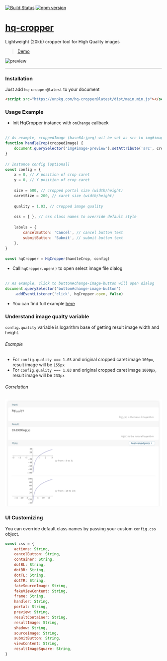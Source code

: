 [![Build Status](https://travis-ci.org/isalikov/hq-cropper.svg?branch=main)](https://travis-ci.org/isalikov/hq-cropper)
[![npm version](https://badge.fury.io/js/hq-cropper.svg)](https://badge.fury.io/js/hq-cropper)


# [hq-cropper](https://isalikov.github.io/hq-cropper)

Lightweight (20kb) cropper tool for High Quality images

> [Demo](https://isalikov.github.io/hq-cropper)

![preview](https://github.com/isalikov/hq-cropper/blob/main/images/example.gif?raw=true)

---

### Installation
Just add `hq-cropper@latest` to your document
```html
<script src="https://unpkg.com/hq-cropper@latest/dist/main.min.js"></script>
```


### Usage Example
- Init HqCropper instance with `onChange` callback
```javascript

// As example, croppedImage (base64:jpeg) wil be set as src to img#image-preview
function handleCrop(croppedImage) {
    document.querySelector('img#image-preview').setAttribute('src', croppedImage)
}

// Instance config [optional]
const config = {
    x = 0, // X position of crop caret
    y = 0, // Y position of crop caret

    size = 600, // cropped portal size (width/height)
    caretSize = 200, // caret size (width/height)

    quality = 1.03, // cropped image quality

    css = { }, // css class names to override default style

    labels = {
        cancelButton: 'Cancel', // cancel button text
        submitButton: 'Submit', // submit button text
    },
}

const hqCropper = HqCropper(handleCrop, config)
```

- Call `hqCropper.open()` to open select image file dialog
```javascript

// As example, click to button#change-image-button will open dialog
document.querySelector('button#change-image-button')
    .addEventListener('click', hqCropper.open, false)
``` 

- You can find full example [here](https://github.com/isalikov/hq-cropper/tree/main/example)


### Understand image qualty variable
`config.quality` variable is logarithm base of getting result image width and height.

###### Example
- For `config.quality === 1.03` and original cropped caret image `100px`, result image will be `155px`
- For `config.quality === 1.03` and original cropped caret image `1000px`, result image will be `233px`

###### Correlation
![correlation](https://github.com/isalikov/hq-cropper/blob/main/images/correlation.png?raw=true)

### UI Customizing
You can override default class names by passing your custom `config.css` object.

```js
const css = {
    actions: String,
    cancelButton: String,
    container: String,
    dotBL: String,
    dotBR: String,
    dotTL: String,
    dotTR: String,
    fakeSourceImage: String,
    fakeViewContent: String,
    frame: String,
    handler: String,
    portal: String,
    preview: String,
    resultContainer: String,
    resultImage: String,
    shadow: String,
    sourceImage: String,
    submitButton: String,
    viewContent: String,
    resultImageSquare: String,
}
```
